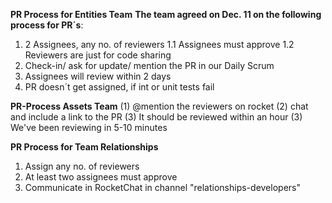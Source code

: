 **PR Process for Entities Team**
**The team agreed on Dec. 11 on the following process for PR´s**:

1.	2 Assignees, any no. of reviewers 
  1.1 Assignees must approve 
  1.2 Reviewers are just for code sharing 
2.	Check-in/ ask for update/ mention the PR in our Daily Scrum
3.	Assignees will review within 2 days 
4.	PR doesn´t get assigned, if int or unit tests fail 



**PR-Process Assets Team**
(1) @mention the reviewers on rocket
(2) chat and include a link to the PR
(3) It should be reviewed within an hour
(3) We've been reviewing in 5-10 minutes



**PR Process for Team Relationships**
1) Assign any no. of reviewers 
2) At least two assignees must approve 
3) Communicate in RocketChat in channel "relationships-developers"

